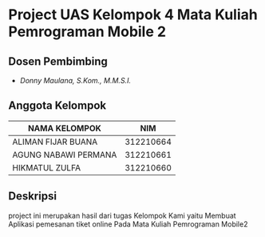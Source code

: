 # Project UAS Kelompok 4 Mata Kuliah Pemrograman Mobile 2

## Dosen Pembimbing
- *Donny Maulana, S.Kom., M.M.S.I.*

## Anggota Kelompok
| NAMA KELOMPOK              | NIM       |
|----------------------------|-----------|
| ALIMAN FIJAR BUANA         | 312210664 |
| AGUNG NABAWI PERMANA       | 312210661 |
| HIKMATUL ZULFA             | 312210660 |

## Deskripsi
project ini merupakan hasil dari tugas Kelompok Kami yaitu Membuat Aplikasi pemesanan tiket online Pada Mata Kuliah Pemrograman Mobile2 
